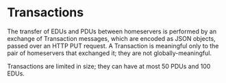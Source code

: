 # Transactions

The transfer of EDUs and PDUs between homeservers is performed by an exchange of Transaction messages, which are encoded as JSON objects, passed over an HTTP PUT request. A Transaction is meaningful only to the pair of homeservers that exchanged it; they are not globally-meaningful.

Transactions are limited in size; they can have at most 50 PDUs and 100 EDUs.

